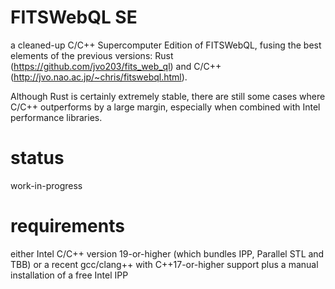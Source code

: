 # FITSWebQL SE
a cleaned-up C/C++ Supercomputer Edition of FITSWebQL, fusing the best elements of the previous versions: Rust (https://github.com/jvo203/fits_web_ql) and C/C++ (http://jvo.nao.ac.jp/~chris/fitswebql.html).

Although Rust is certainly extremely stable, there are still some cases where C/C++ outperforms by a large margin, especially when combined with Intel performance libraries.

# status
work-in-progress

# requirements
either Intel C/C++ version 19-or-higher (which bundles IPP, Parallel STL and TBB)
or a recent gcc/clang++ with C++17-or-higher support plus a manual installation of a free Intel IPP
